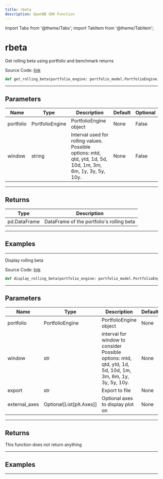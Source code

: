 ```yaml
---
title: rbeta
description: OpenBB SDK Function
---
```


import Tabs from '@theme/Tabs';
import TabItem from '@theme/TabItem';

# rbeta

<Tabs>
<TabItem value="model" label="Model" default>

Get rolling beta using portfolio and benchmark returns

Source Code: [link](https://github.com/OpenBB-finance/OpenBBTerminal/tree/main/openbb_terminal/portfolio/portfolio_model.py#L1799)

```python
def get_rolling_beta(portfolio_engine: portfolio_model.PortfolioEngine, window: str) -> DataFrame
```
---

## Parameters

| Name | Type | Description | Default | Optional |
| ---- | ---- | ----------- | ------- | -------- |
| portfolio | PortfolioEngine | PortfolioEngine object | None | False |
| window | string | Interval used for rolling values.<br/>Possible options: mtd, qtd, ytd, 1d, 5d, 10d, 1m, 3m, 6m, 1y, 3y, 5y, 10y. | None | False |

---

## Returns

| Type | Description |
| ---- | ----------- |
| pd.DataFrame | DataFrame of the portfolio's rolling beta |

---

## Examples

---



</TabItem>
<TabItem value="view" label="View">

Display rolling beta

Source Code: [link](https://github.com/OpenBB-finance/OpenBBTerminal/tree/main/openbb_terminal/portfolio/portfolio_view.py#L1050)

```python
def display_rolling_beta(portfolio_engine: portfolio_model.PortfolioEngine, window: str, export: str, external_axes: Optional[List[matplotlib.axes._axes.Axes]]) -> None
```
---

## Parameters

| Name | Type | Description | Default | Optional |
| ---- | ---- | ----------- | ------- | -------- |
| portfolio | PortfolioEngine | PortfolioEngine object | None | False |
| window | str | interval for window to consider<br/>Possible options: mtd, qtd, ytd, 1d, 5d, 10d, 1m, 3m, 6m, 1y, 3y, 5y, 10y. | None | False |
| export | str | Export to file | None | False |
| external_axes | Optional[List[plt.Axes]] | Optional axes to display plot on | None | False |

---

## Returns

This function does not return anything

---

## Examples

---



</TabItem>
</Tabs>